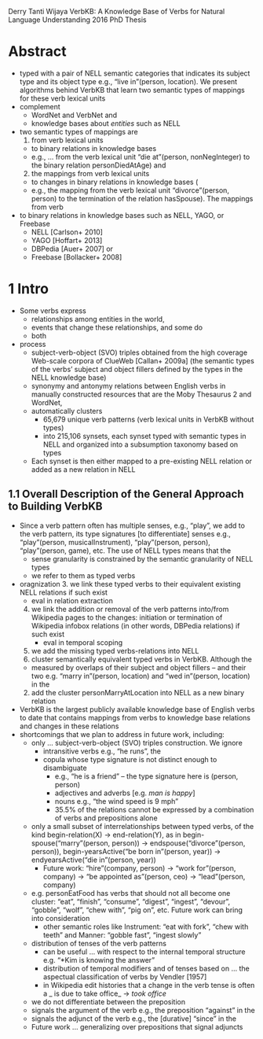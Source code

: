 Derry Tanti Wijaya
VerbKB: A Knowledge Base of Verbs for Natural Language Understanding
2016 PhD Thesis

# Abstract

* typed with a pair of NELL semantic categories
  that indicates its subject type and its object type
  e.g., “live in”(person, location).  We present algorithms behind VerbKB that
  learn two semantic types of mappings for these verb lexical units
* complement
  * WordNet and VerbNet and
  * knowledge bases about _entities_ such as NELL
* two semantic types of mappings are
  1. from verb lexical units
    * to binary relations in knowledge bases
    * e.g., ... from the verb lexical unit “die at”(person, nonNegInteger)
      to the binary relation personDiedAtAge) and
  2. the mappings from verb lexical units
    * to changes in binary relations in knowledge bases (
    * e.g., the mapping from the verb lexical unit “divorce”(person, person)
      to the termination of the relation hasSpouse).  The mappings from verb
* to binary relations in knowledge bases such as NELL, YAGO, or Freebase
  * NELL [Carlson+ 2010]
  * YAGO [Hoffart+ 2013]
  * DBPedia [Auer+ 2007] or
  * Freebase [Bollacker+ 2008]

# 1 Intro

* Some verbs express
  * relationships among entities in the world,
  * events that change these relationships, and some do
  * both
* process
  * subject-verb-object (SVO) triples obtained from the high coverage Web-scale
    corpora of ClueWeb [Callan+ 2009a] (the semantic types of the verbs’
    subject and object fillers defined by the types in the NELL knowledge base)
  * synonymy and antonymy relations between English verbs in manually
    constructed resources that are the Moby Thesaurus 2 and WordNet,
  * automatically clusters
    * 65,679 unique verb patterns (verb lexical units in VerbKB without types)
    * into 215,106 synsets, each synset typed with semantic types in NELL and
      organized into a subsumption taxonomy based on types
  * Each synset is then either mapped to a pre-existing NELL relation or added
    as a new relation in NELL

## 1.1 Overall Description of the General Approach to Building VerbKB

* Since a verb pattern often has multiple senses, e.g., “play”, we add to the
  verb pattern, its type signatures [to differentiate] senses e.g.,
  “play”(person, musicalInstrument),
  “play”(person, person),
  “play”(person, game), etc. The use of NELL types means that the
  * sense granularity is constrained by the semantic granularity of NELL types
  * we refer to them as typed verbs
* oragnization
  3. we link these typed verbs to their equivalent existing NELL relations if
     such exist
     * eval in relation extraction
  4. we link the addition or removal of the verb patterns into/from Wikipedia
      pages to the changes: initiation or termination of Wikipedia infobox
      relations (in other words, DBPedia relations) if such exist
      * eval in temporal scoping
  5. we add the missing typed verbs-relations into NELL
   1. cluster semantically equivalent typed verbs in VerbKB. Although the
     * measured by overlaps of their subject and object fillers – and their two
       e.g. “marry in”(person, location) and “wed in”(person, location) in the
   2. add the cluster personMarryAtLocation into NELL as a new binary relation
* VerbKB is the largest publicly available knowledge base of English verbs to
  date that contains mappings from verbs to knowledge base relations and
  changes in these relations
* shortcomings that we plan to address in future work, including:
  * only ... subject-verb-object (SVO) triples construction. We ignore
    * intransitive verbs e.g., “he runs”, the
    * copula whose type signature is not distinct enough to disambiguate
      * e.g., “he is a friend” – the type signature here is (person, person)
      * adjectives and adverbs [e.g. _man is happy_]
      * nouns e.g., “the wind speed is 9 mph”
      * 35.5% of the relations cannot be expressed by a combination of verbs
        and prepositions alone
  * only a small subset of interrelationships between typed verbs, of the kind
    begin-relation(X) → end-relation(Y), as in begin-spouse(“marry”(person,
    person)) → endspouse(“divorce”(person, person)), begin-yearsActive(“be
    born in”(person, year)) → endyearsActive(“die in”(person, year))
    * Future work: “hire”(company, person) → “work for”(person, company) → “be
      appointed as”(person, ceo) → “lead”(person, company)
  * e.g. personEatFood has verbs that should not all become one cluster:
    “eat”, “finish”, “consume”, “digest”, “ingest”, “devour”, “gobble”, “wolf”,
    “chew with”, “pig on”, etc.  Future work can bring into consideration
    * other semantic roles like Instrument: “eat with fork”, “chew with teeth”
      and Manner: “gobble fast”, “ingest slowly”
  * distribution of tenses of the verb patterns
    * can be useful ... with respect to the internal temporal structure
      e.g. “*Kim is knowing the answer”
    * distribution of temporal modifiers and of tenses
    based on ... the aspectual classification of verbs by Vendler [1957]
    * in Wikipedia edit histories that a change in the verb tense is often a
      _ is due to take office_ -> _took office_
  *  we do not differentiate between the preposition
    * signals the argument of the verb e.g., the preposition “against” in the
    * signals the adjunct of the verb e.g., the [durative] “since” in the
    * Future work ... generalizing over prepositions that signal adjuncts

